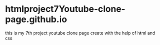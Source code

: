 # htmlproject7Youtube-clone-page.github.io
this is my 7th project youtube clone page create with the help of html and css
